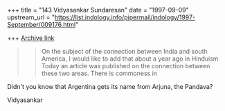 +++
title = "143 Vidyasankar Sundaresan"
date = "1997-09-09"
upstream_url = "https://list.indology.info/pipermail/indology/1997-September/009176.html"

+++
[Archive link](https://list.indology.info/pipermail/indology/1997-September/009176.html)



>  >On the subject of the connection between India and south America,  I
> would like to add that about a year ago in Hinduism Today an article was
> published on the connection between these two areas. There is commoness in

Didn't you know that Argentina gets its name from Arjuna, the Pandava? 

Vidyasankar





